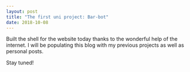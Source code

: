 ```yaml
---
layout: post
title: "The first uni project: Bar-bot"
date: 2018-10-08
---
```


Built the shell for the website today thanks to the wonderful help of the internet. I will be populating this blog with my previous projects as well as personal posts.  

Stay tuned!
